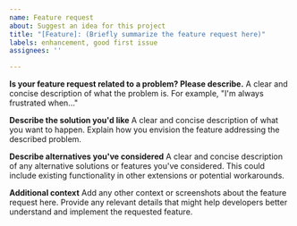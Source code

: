 ```yaml
---
name: Feature request
about: Suggest an idea for this project
title: "[Feature]: (Briefly summarize the feature request here)"
labels: enhancement, good first issue
assignees: ''

---
```


**Is your feature request related to a problem? Please describe.**
A clear and concise description of what the problem is. For example, "I'm always frustrated when..."

**Describe the solution you'd like**
A clear and concise description of what you want to happen. Explain how you envision the feature addressing the described problem.

**Describe alternatives you've considered**
A clear and concise description of any alternative solutions or features you've considered. This could include existing functionality in other extensions or potential workarounds.

**Additional context**
Add any other context or screenshots about the feature request here. Provide any relevant details that might help developers better understand and implement the requested feature.
